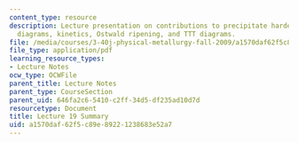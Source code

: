 ```yaml
---
content_type: resource
description: Lecture presentation on contributions to precipitate hardening, phase
  diagrams, kinetics, Ostwald ripening, and TTT diagrams.
file: /media/courses/3-40j-physical-metallurgy-fall-2009/a1570daf62f5c89e89221238683e52a7_MIT3_40JF09_lec19.pdf
file_type: application/pdf
learning_resource_types:
- Lecture Notes
ocw_type: OCWFile
parent_title: Lecture Notes
parent_type: CourseSection
parent_uid: 646fa2c6-5410-c2ff-34d5-df235ad10d7d
resourcetype: Document
title: Lecture 19 Summary
uid: a1570daf-62f5-c89e-8922-1238683e52a7
---
```

